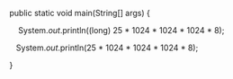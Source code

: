 public static void main(String[] args) {

    System._out_.println((long) 25 * 1024 * 1024 * 1024 * 8);

    System._out_.println(25 * 1024 * 1024 * 1024 * 8);

}